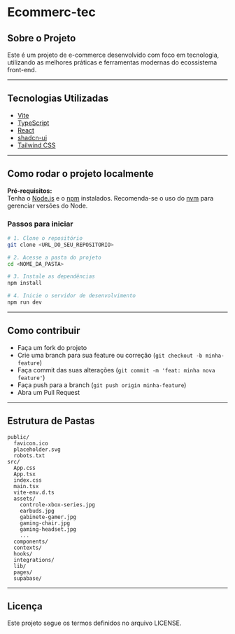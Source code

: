 # Ecommerc-tec

## Sobre o Projeto

Este é um projeto de e-commerce desenvolvido com foco em tecnologia, utilizando as melhores práticas e ferramentas modernas do ecossistema front-end.

---

## Tecnologias Utilizadas

- [Vite](https://vitejs.dev/)
- [TypeScript](https://www.typescriptlang.org/)
- [React](https://react.dev/)
- [shadcn-ui](https://ui.shadcn.com/)
- [Tailwind CSS](https://tailwindcss.com/)

---

## Como rodar o projeto localmente

**Pré-requisitos:**  
Tenha o [Node.js](https://nodejs.org/) e o [npm](https://www.npmjs.com/) instalados. Recomenda-se o uso do [nvm](https://github.com/nvm-sh/nvm#installing-and-updating) para gerenciar versões do Node.

### Passos para iniciar

```sh
# 1. Clone o repositório
git clone <URL_DO_SEU_REPOSITORIO>

# 2. Acesse a pasta do projeto
cd <NOME_DA_PASTA>

# 3. Instale as dependências
npm install

# 4. Inicie o servidor de desenvolvimento
npm run dev
```

---

## Como contribuir

- Faça um fork do projeto
- Crie uma branch para sua feature ou correção (`git checkout -b minha-feature`)
- Faça commit das suas alterações (`git commit -m 'feat: minha nova feature'`)
- Faça push para a branch (`git push origin minha-feature`)
- Abra um Pull Request

---

## Estrutura de Pastas

```
public/
  favicon.ico
  placeholder.svg
  robots.txt
src/
  App.css
  App.tsx
  index.css
  main.tsx
  vite-env.d.ts
  assets/
    controle-xbox-series.jpg
    earbuds.jpg
    gabinete-gamer.jpg
    gaming-chair.jpg
    gaming-headset.jpg
    ...
  components/
  contexts/
  hooks/
  integrations/
  lib/
  pages/
  supabase/
```

---

## Licença

Este projeto segue os termos definidos no arquivo LICENSE.
